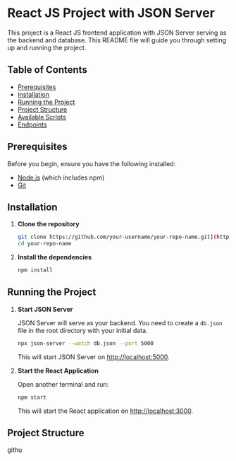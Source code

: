 # React JS Project with JSON Server

This project is a React JS frontend application with JSON Server serving as the backend and database. This README file will guide you through setting up and running the project.

## Table of Contents
- [Prerequisites](#prerequisites)
- [Installation](#installation)
- [Running the Project](#running-the-project)
- [Project Structure](#project-structure)
- [Available Scripts](#available-scripts)
- [Endpoints](#endpoints)

## Prerequisites

Before you begin, ensure you have the following installed:
- [Node.js](https://nodejs.org/en/download/) (which includes npm)
- [Git](https://git-scm.com/downloads)

## Installation

1. **Clone the repository**

    ```bash
   git clone https://github.com/your-username/your-repo-name.git](https://github.com/Anirudh-Brillio/realtor_project.git
    cd your-repo-name
    ```

2. **Install the dependencies**

    ```bash
    npm install
    ```

## Running the Project

1. **Start JSON Server**

    JSON Server will serve as your backend. You need to create a `db.json` file in the root directory with your initial data.

    ```bash
    npx json-server --watch db.json --port 5000
    ```

    This will start JSON Server on [http://localhost:5000](http://localhost:5000).

2. **Start the React Application**

    Open another terminal and run:

    ```bash
    npm start
    ```

    This will start the React application on [http://localhost:3000](http://localhost:3000).

## Project Structure

githu
